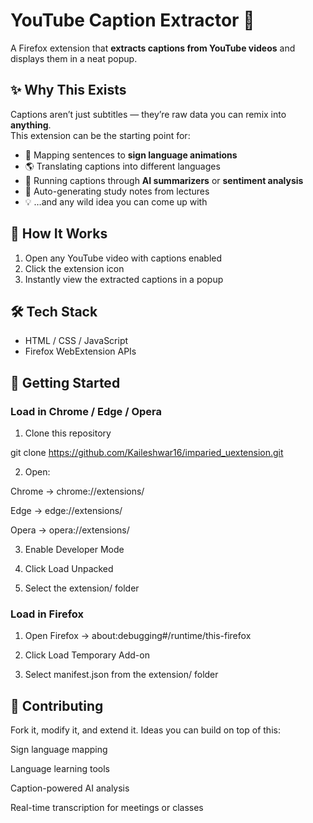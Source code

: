 # YouTube Caption Extractor 🚀

A Firefox extension that **extracts captions from YouTube videos** and displays them in a neat popup.

## ✨ Why This Exists
Captions aren’t just subtitles — they’re raw data you can remix into **anything**.  
This extension can be the starting point for:
- 👐 Mapping sentences to **sign language animations**
- 🌎 Translating captions into different languages
- 🧠 Running captions through **AI summarizers** or **sentiment analysis**
- 🎯 Auto-generating study notes from lectures
- 💡 …and any wild idea you can come up with

## 📌 How It Works
1. Open any YouTube video with captions enabled
2. Click the extension icon
3. Instantly view the extracted captions in a popup

## 🛠 Tech Stack
- HTML / CSS / JavaScript
- Firefox WebExtension APIs

## 🚀 Getting Started

### Load in Chrome / Edge / Opera
 
 1. Clone this repository

   git clone https://github.com/Kaileshwar16/imparied_uextension.git
   
 2. Open:

   Chrome → chrome://extensions/

   Edge → edge://extensions/

   Opera → opera://extensions/

 3. Enable Developer Mode

 4. Click Load Unpacked

 5. Select the extension/ folder

### Load in Firefox

 1. Open Firefox → about:debugging#/runtime/this-firefox

 2. Click Load Temporary Add-on

 3. Select manifest.json from the extension/ folder

## 🤝 Contributing

 Fork it, modify it, and extend it.
 Ideas you can build on top of this:

 Sign language mapping

 Language learning tools

 Caption-powered AI analysis

 Real-time transcription for meetings or classes
